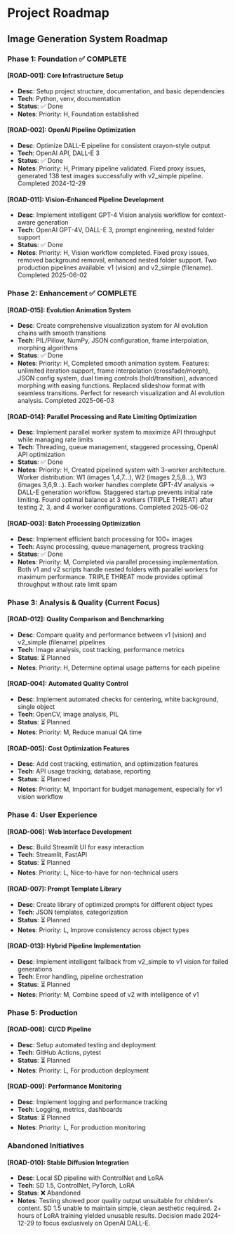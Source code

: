 # Project Roadmap

## Image Generation System Roadmap

### Phase 1: Foundation ✅ COMPLETE
#### [ROAD-001]: Core Infrastructure Setup
- **Desc**: Setup project structure, documentation, and basic dependencies
- **Tech**: Python, venv, documentation
- **Status**: ✅ Done
- **Notes**: Priority: H, Foundation established

#### [ROAD-002]: OpenAI Pipeline Optimization
- **Desc**: Optimize DALL-E pipeline for consistent crayon-style output
- **Tech**: OpenAI API, DALL-E 3
- **Status**: ✅ Done
- **Notes**: Priority: H, Primary pipeline validated. Fixed proxy issues, generated 138 test images successfully with v2_simple pipeline. Completed 2024-12-29

#### [ROAD-011]: Vision-Enhanced Pipeline Development
- **Desc**: Implement intelligent GPT-4 Vision analysis workflow for context-aware generation
- **Tech**: OpenAI GPT-4V, DALL-E 3, prompt engineering, nested folder support
- **Status**: ✅ Done
- **Notes**: Priority: H, Vision workflow completed. Fixed proxy issues, removed background removal, enhanced nested folder support. Two production pipelines available: v1 (vision) and v2_simple (filename). Completed 2025-06-02

### Phase 2: Enhancement ✅ COMPLETE
#### [ROAD-015]: Evolution Animation System
- **Desc**: Create comprehensive visualization system for AI evolution chains with smooth transitions
- **Tech**: PIL/Pillow, NumPy, JSON configuration, frame interpolation, morphing algorithms
- **Status**: ✅ Done
- **Notes**: Priority: H, Completed smooth animation system. Features: unlimited iteration support, frame interpolation (crossfade/morph), JSON config system, dual timing controls (hold/transition), advanced morphing with easing functions. Replaced slideshow format with seamless transitions. Perfect for research visualization and AI evolution analysis. Completed 2025-06-03

#### [ROAD-014]: Parallel Processing and Rate Limiting Optimization
- **Desc**: Implement parallel worker system to maximize API throughput while managing rate limits
- **Tech**: Threading, queue management, staggered processing, OpenAI API optimization
- **Status**: ✅ Done
- **Notes**: Priority: H, Created pipelined system with 3-worker architecture. Worker distribution: W1 (images 1,4,7...), W2 (images 2,5,8...), W3 (images 3,6,9...). Each worker handles complete GPT-4V analysis → DALL-E generation workflow. Staggered startup prevents initial rate limiting. Found optimal balance at 3 workers (TRIPLE THREAT) after testing 2, 3, and 4 worker configurations. Completed 2025-06-02

#### [ROAD-003]: Batch Processing Optimization
- **Desc**: Implement efficient batch processing for 100+ images
- **Tech**: Async processing, queue management, progress tracking
- **Status**: ✅ Done
- **Notes**: Priority: M, Completed via parallel processing implementation. Both v1 and v2 scripts handle nested folders with parallel workers for maximum performance. TRIPLE THREAT mode provides optimal throughput without rate limit spam

### Phase 3: Analysis & Quality (Current Focus)
#### [ROAD-012]: Quality Comparison and Benchmarking
- **Desc**: Compare quality and performance between v1 (vision) and v2_simple (filename) pipelines
- **Tech**: Image analysis, cost tracking, performance metrics
- **Status**: ⏳ Planned
- **Notes**: Priority: H, Determine optimal usage patterns for each pipeline

#### [ROAD-004]: Automated Quality Control
- **Desc**: Implement automated checks for centering, white background, single object
- **Tech**: OpenCV, image analysis, PIL
- **Status**: ⏳ Planned
- **Notes**: Priority: M, Reduce manual QA time

#### [ROAD-005]: Cost Optimization Features
- **Desc**: Add cost tracking, estimation, and optimization features
- **Tech**: API usage tracking, database, reporting
- **Status**: ⏳ Planned
- **Notes**: Priority: M, Important for budget management, especially for v1 vision workflow

### Phase 4: User Experience
#### [ROAD-006]: Web Interface Development
- **Desc**: Build Streamlit UI for easy interaction
- **Tech**: Streamlit, FastAPI
- **Status**: ⏳ Planned
- **Notes**: Priority: L, Nice-to-have for non-technical users

#### [ROAD-007]: Prompt Template Library
- **Desc**: Create library of optimized prompts for different object types
- **Tech**: JSON templates, categorization
- **Status**: ⏳ Planned
- **Notes**: Priority: L, Improve consistency across object types

#### [ROAD-013]: Hybrid Pipeline Implementation
- **Desc**: Implement intelligent fallback from v2_simple to v1 vision for failed generations
- **Tech**: Error handling, pipeline orchestration
- **Status**: ⏳ Planned
- **Notes**: Priority: M, Combine speed of v2 with intelligence of v1

### Phase 5: Production
#### [ROAD-008]: CI/CD Pipeline
- **Desc**: Setup automated testing and deployment
- **Tech**: GitHub Actions, pytest
- **Status**: ⏳ Planned
- **Notes**: Priority: L, For production deployment

#### [ROAD-009]: Performance Monitoring
- **Desc**: Implement logging and performance tracking
- **Tech**: Logging, metrics, dashboards
- **Status**: ⏳ Planned
- **Notes**: Priority: L, For production monitoring

### Abandoned Initiatives
#### [ROAD-010]: Stable Diffusion Integration
- **Desc**: Local SD pipeline with ControlNet and LoRA
- **Tech**: SD 1.5, ControlNet, PyTorch, LoRA
- **Status**: ❌ Abandoned
- **Notes**: Testing showed poor quality output unsuitable for children's content. SD 1.5 unable to maintain simple, clean aesthetic required. 2+ hours of LoRA training yielded unusable results. Decision made 2024-12-29 to focus exclusively on OpenAI DALL-E. 